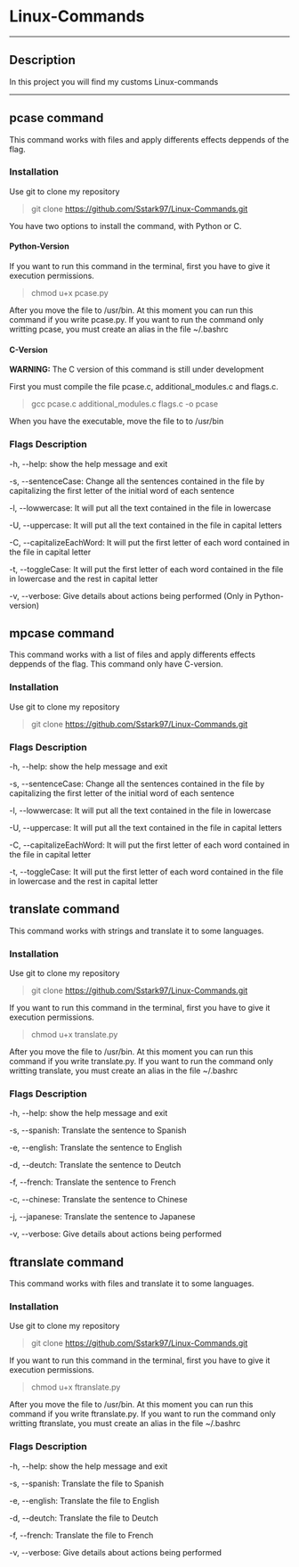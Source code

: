 # Linux-Commands 

------------

## Description
In this project you will find my customs Linux-commands

------------

## pcase command
This command works with files and apply differents effects deppends of the flag.

### Installation
Use git to clone my repository
> git clone https://github.com/Sstark97/Linux-Commands.git

You have two options to install the command, with Python or C.
#### Python-Version
If you want to run this command in the terminal, first you have to give it execution permissions.
> chmod u+x pcase.py

After you move the file to /usr/bin. At this moment you can run this command if you write pcase.py.
If you want to run the command only writting pcase, you must create an alias in the file ~/.bashrc

#### C-Version
**WARNING:** The C version of this command is still under development 

First you must compile the file pcase.c, additional_modules.c and flags.c.
> gcc pcase.c additional_modules.c flags.c -o pcase

When you have the executable, move the file to to /usr/bin
### Flags Description
-h, --help: show the help message and exit

-s, --sentenceCase: Change all the sentences contained in the file by capitalizing the first letter of the initial word of each sentence

-l, --lowwercase: It will put all the text contained in the file in lowercase

-U, --uppercase: It will put all the text contained in the file in capital letters

-C, --capitalizeEachWord: It will put the first letter of each word contained in the file in capital letter

-t, --toggleCase: It will put the first letter of each word contained in the file in lowercase and the rest in capital letter

-v, --verbose: Give details about actions being performed (Only in Python-version)

## mpcase command
This command works with a list of files and apply differents effects deppends of the flag. This command only have C-version.

### Installation
Use git to clone my repository
> git clone https://github.com/Sstark97/Linux-Commands.git

### Flags Description
-h, --help: show the help message and exit

-s, --sentenceCase: Change all the sentences contained in the file by capitalizing the first letter of the initial word of each sentence

-l, --lowwercase: It will put all the text contained in the file in lowercase

-U, --uppercase: It will put all the text contained in the file in capital letters

-C, --capitalizeEachWord: It will put the first letter of each word contained in the file in capital letter

-t, --toggleCase: It will put the first letter of each word contained in the file in lowercase and the rest in capital letter

## translate command
This command works with strings and translate it to some languages.

### Installation
Use git to clone my repository
> git clone https://github.com/Sstark97/Linux-Commands.git

If you want to run this command in the terminal, first you have to give it execution permissions.
> chmod u+x translate.py

After you move the file to /usr/bin. At this moment you can run this command if you write translate.py.
If you want to run the command only writting translate, you must create an alias in the file ~/.bashrc

### Flags Description
-h, --help: show the help message and exit

-s, --spanish: Translate the sentence to Spanish

-e, --english: Translate the sentence to English

-d, --deutch: Translate the sentence to Deutch

-f, --french: Translate the sentence to French

-c, --chinese: Translate the sentence to Chinese

-j, --japanese: Translate the sentence to Japanese

-v, --verbose: Give details about actions being performed

## ftranslate command
This command works with files and translate it to some languages.

### Installation
Use git to clone my repository
> git clone https://github.com/Sstark97/Linux-Commands.git

If you want to run this command in the terminal, first you have to give it execution permissions.
> chmod u+x ftranslate.py

After you move the file to /usr/bin. At this moment you can run this command if you write ftranslate.py.
If you want to run the command only writting ftranslate, you must create an alias in the file ~/.bashrc

### Flags Description
-h, --help: show the help message and exit

-s, --spanish: Translate the file to Spanish

-e, --english: Translate the file to English

-d, --deutch: Translate the file to Deutch

-f, --french: Translate the file to French

-v, --verbose: Give details about actions being performed